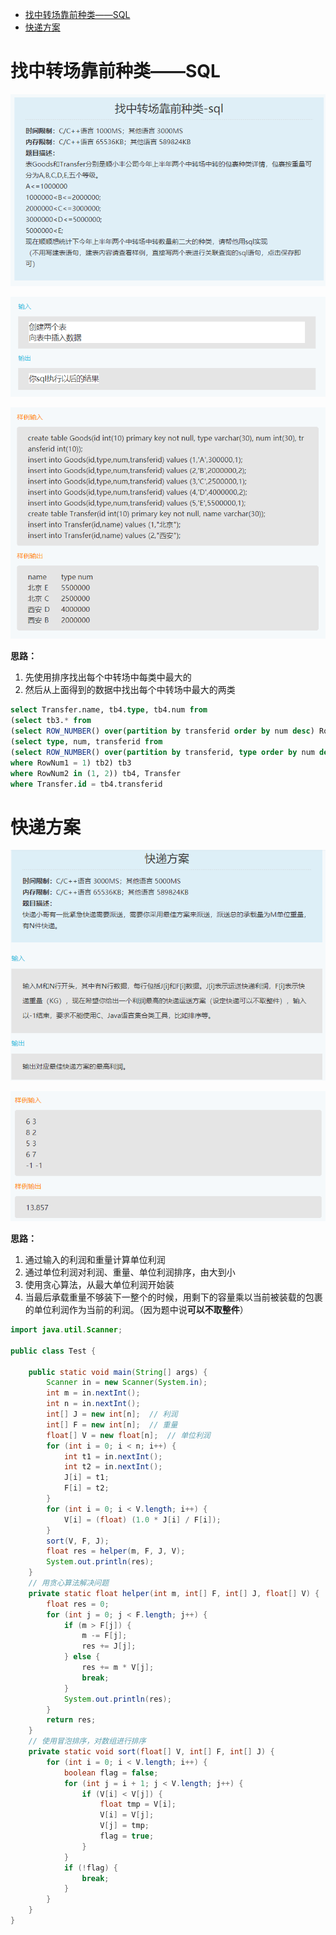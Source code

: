 * [找中转场靠前种类——SQL](#找中转场靠前种类sql)
* [快递方案](#快递方案)

# 找中转场靠前种类——SQL
![](https://raw.githubusercontent.com/Andr-Robot/iMarkdownPhotos/master/Res/sf1_1.png)

![](https://raw.githubusercontent.com/Andr-Robot/iMarkdownPhotos/master/Res/sf1_2.png)

![](https://raw.githubusercontent.com/Andr-Robot/iMarkdownPhotos/master/Res/sf1_3.png)

**思路：**
1. 先使用排序找出每个中转场中每类中最大的
2. 然后从上面得到的数据中找出每个中转场中最大的两类

```sql
select Transfer.name, tb4.type, tb4.num from
(select tb3.* from
(select ROW_NUMBER() over(partition by transferid order by num desc) RowNum2, tb2.* from
(select type, num, transferid from
(select ROW_NUMBER() over(partition by transferid, type order by num desc) RowNum1, type, num, transferid from Goods) tb1
where RowNum1 = 1) tb2) tb3
where RowNum2 in (1, 2)) tb4, Transfer
where Transfer.id = tb4.transferid
```

# 快递方案
![](https://raw.githubusercontent.com/Andr-Robot/iMarkdownPhotos/master/Res/sf2_1.png)

![](https://raw.githubusercontent.com/Andr-Robot/iMarkdownPhotos/master/Res/sf2_2.png)

**思路：** 
1. 通过输入的利润和重量计算单位利润
2. 通过单位利润对利润、重量、单位利润排序，由大到小
3. 使用贪心算法，从最大单位利润开始装
4. 当最后承载重量不够装下一整个的时候，用剩下的容量乘以当前被装载的包裹的单位利润作为当前的利润。（因为题中说**可以不取整件**）

```java
import java.util.Scanner;

public class Test {
	
	public static void main(String[] args) {
		Scanner in = new Scanner(System.in);
		int m = in.nextInt();
		int n = in.nextInt();
		int[] J = new int[n];  // 利润
		int[] F = new int[n];  // 重量
		float[] V = new float[n];  // 单位利润
		for (int i = 0; i < n; i++) {
			int t1 = in.nextInt();
			int t2 = in.nextInt();
			J[i] = t1;
			F[i] = t2;
		}
		for (int i = 0; i < V.length; i++) {
			V[i] = (float) (1.0 * J[i] / F[i]);
		}
		sort(V, F, J);
		float res = helper(m, F, J, V);
		System.out.println(res);
	}
	// 用贪心算法解决问题
	private static float helper(int m, int[] F, int[] J, float[] V) {
		float res = 0;
		for (int j = 0; j < F.length; j++) {
			if (m > F[j]) {
				m -= F[j];
				res += J[j];
			} else {
				res += m * V[j];
				break;
			}
			System.out.println(res);
		}
		return res;
	}
	// 使用冒泡排序，对数组进行排序
	private static void sort(float[] V, int[] F, int[] J) {
		for (int i = 0; i < V.length; i++) {
			boolean flag = false;
			for (int j = i + 1; j < V.length; j++) {
				if (V[i] < V[j]) {
					float tmp = V[i];
					V[i] = V[j];
					V[j] = tmp;
					flag = true;
				}
			}
			if (!flag) {
				break;
			}
		}
	}
}
```

